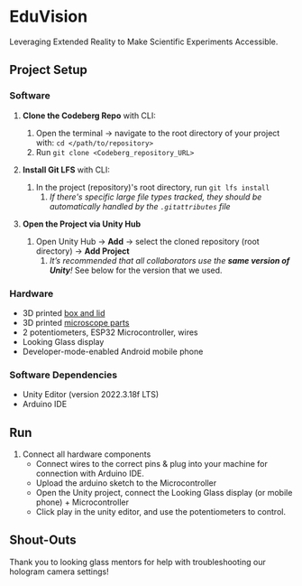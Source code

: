 # EduVision
Leveraging Extended Reality to Make Scientific Experiments Accessible.

## Project Setup

### Software
1. **Clone the Codeberg Repo** with CLI:
    1. Open the terminal → navigate to the root directory of your project with: `cd </path/to/repository>`
    2. Run `git clone <Codeberg_repository_URL>`

2. **Install Git LFS** with CLI:
    1. In the project (repository)'s root directory, run `git lfs install`
        1. _If there's specific large file types tracked, they should be automatically handled by the `.gitattributes` file_

3. **Open the Project via Unity Hub**
   1. Open Unity Hub → **Add** → select the cloned repository (root directory) → **Add Project**
      1. _It’s recommended that all collaborators use the **same version of Unity**!_ See below for the version that we used.

### Hardware

- 3D printed [box and lid](https://www.tinkercad.com/things/conAYZMl6hU-eduvision-potentiometer-box)
- 3D printed [microscope parts](https://cad.onshape.com/documents/7748fbc7720702ea8f2c18d3/w/c43cdd82785fb79c6b7ef396/e/2c4b4c916f691f39ec568f05?renderMode=0&uiState=65b69d539033a949217c0220)
- 2 potentiometers, ESP32 Microcontroller, wires
- Looking Glass display
- Developer-mode-enabled Android mobile phone

### Software Dependencies
- Unity Editor (version 2022.3.18f LTS)
- Arduino IDE

## Run
1. Connect all hardware components
   - Connect wires to the correct pins & plug into your machine for connection with Arduino IDE.
   - Upload the arduino sketch to the Microcontroller
   - Open the Unity project, connect the Looking Glass display (or mobile phone) + Microcontroller
   - Click play in the unity editor, and use the potentiometers to control.



## Shout-Outs
Thank you to looking glass mentors for help with troubleshooting our hologram camera settings!
